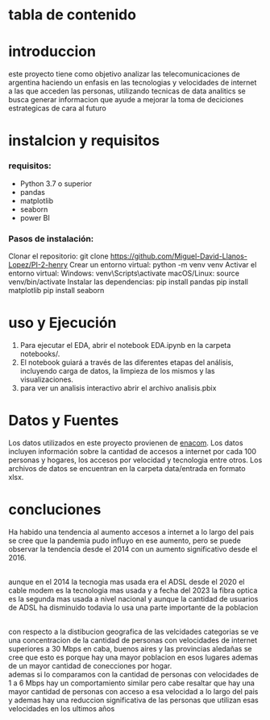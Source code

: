 # tabla de contenido

# introduccion

este proyecto tiene como objetivo analizar las telecomunicaciones de argentina haciendo un enfasis en las tecnologias y velocidades de internet a las que acceden las personas, utilizando tecnicas de data analitics se busca generar informacion que ayude a mejorar la toma de deciciones estrategicas de cara al futuro

# instalcion y requisitos

### requisitos:
- Python 3.7 o superior
- pandas
- matplotlib
- seaborn
- power BI

### Pasos de instalación:

Clonar el repositorio: git clone https://github.com/Miguel-David-Llanos-Lopez/PI-2-henry
Crear un entorno virtual: python -m venv venv
Activar el entorno virtual:
Windows: venv\Scripts\activate
macOS/Linux: source venv/bin/activate
Instalar las dependencias:
pip install pandas
pip install matplotlib
pip install seaborn

# uso y Ejecución
1) Para ejecutar el EDA, abrir el notebook EDA.ipynb en la carpeta notebooks/.
2) El notebook guiará a través de las diferentes etapas del análisis, incluyendo carga de datos, la limpieza de los mismos y las visualizaciones.
3) para ver un analisis interactivo abrir el archivo analisis.pbix

# Datos y Fuentes
Los datos utilizados en este proyecto provienen de [enacom](https://view.officeapps.live.com/op/view.aspx?src=https%3A%2F%2Findicadores.enacom.gob.ar%2FFiles%2FDatos_Abiertos%2FInternet.xlsx&wdOrigin=BROWSELINK). Los datos incluyen información sobre la cantidad de accesos a internet por cada 100 personas y hogares, los accesos por velocidad y tecnologia entre otros. Los archivos de datos se encuentran en la carpeta data/entrada en formato xlsx.

# concluciones

Ha habido una tendencia al aumento accesos a internet a lo largo del pais se cree que la pandemia pudo influyo en ese aumento, pero se puede observar la tendencia desde el 2014 con un aumento significativo desde el 2016. <br> <br>

aunque en el 2014 la tecnogia mas usada era el ADSL desde el 2020 el cable modem es la tecnologia mas usada y a fecha del 2023 la fibra optica es la segunda mas usada a nivel nacional y aunque la cantidad de usuarios de ADSL ha disminuido todavia lo usa una parte importante de la poblacion <br> <br>

con respecto a la distibucion geografica de las velcidades categorias se ve una concentracion de la cantidad de personas con velocidades de internet superiores a 30 Mbps en caba, buenos aires y las provincias aledañas se cree que esto es porque hay una mayor poblacion en esos lugares ademas de un mayor cantidad de conecciones por hogar. <br>
ademas si lo comparamos con la cantidad de personas con velocidades de 1 a 6 Mbps hay un comportamiento similar pero cabe resaltar que hay una mayor cantidad de personas con acceso a esa velocidad a lo largo del pais y ademas hay una reduccion significativa de las personas que utilizan esas velocidades en los ultimos años